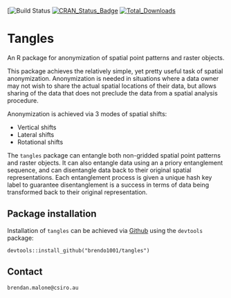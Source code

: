 [![Build Status](https://travis-ci.com/brendo1001/tangles.svg?token=55jxxyTm43o2mnqrHBvX&branch=master)
[![CRAN_Status_Badge](http://www.r-pkg.org/badges/version/tangles)](https://cran.r-project.org/package=tangles)
[![Total_Downloads](http://cranlogs.r-pkg.org/badges/grand-total/tangles)](https://cran.r-project.org/package=tangles)

# Tangles
An R package for anonymization of spatial point patterns and raster objects.

This package achieves the relatively simple, yet pretty useful task of spatial anonymization. Anonymization is needed in situations where a data owner may not wish to share the actual spatial locations of their data, but allows sharing of the data that does not preclude the data from a spatial analysis procedure. 

Anonymization is achieved via 3 modes of spatial shifts:

* Vertical shifts
* Lateral shifts
* Rotational shifts

The `tangles` package can entangle both non-gridded spatial point patterns and raster objects. It can also entangle data using an a priory entanglement sequence, and can disentangle data back to their original spatial representations. Each entanglement process is given a unique hash key label to guarantee disentanglement is a success in terms of data being transformed back to their original representation. 

## Package installation

Installation of `tangles` can be achieved via [Github](https://github.com/) using the `devtools` package:

`devtools::install_github("brendo1001/tangles")`

## Contact
`brendan.malone@csiro.au`
